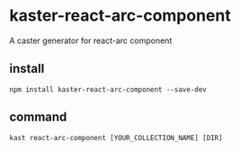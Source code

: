 # kaster-react-arc-component
A caster generator for react-arc component


## install
```
npm install kaster-react-arc-component --save-dev
```

## command
```
kast react-arc-component [YOUR_COLLECTION_NAME] [DIR]
```
